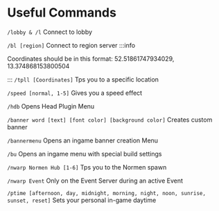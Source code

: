 # Useful Commands

``/lobby & /l``
Connect to lobby

``/bl [region]``
Connect to region server
:::info

Coordinates should be in this format: 52.51861747934029, 13.374868153800504

:::
``/tpll [Coordinates]``
Tps you to a specific location

``/speed [normal, 1-5]``
Gives you a speed effect

``/hdb``
Opens Head Plugin Menu

``/banner word [text] [font color] [background color]``
Creates custom banner

``/bannermenu``
Opens an ingame banner creation Menu

`/bu`
Opens an ingame menu with special build settings

`/nwarp Normen Hub [1-6]`
Tps you to the Normen spawn

`/nwarp Event`
Only on the Event Server during an active Event

`/ptime [afternoon, day, midnight, morning, night, noon, sunrise, sunset, reset]`
Sets your personal in-game daytime
